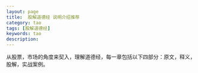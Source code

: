 ```yaml
---
layout: page
title:  股解道德经 说明介绍推荐
category: tao
tags: [股解道德经]
keywords: tao
description:
---
```


从股票，市场的角度来契入，理解道德经，每一章包括以下四部分：原文，释义，股解，实战案例。

































